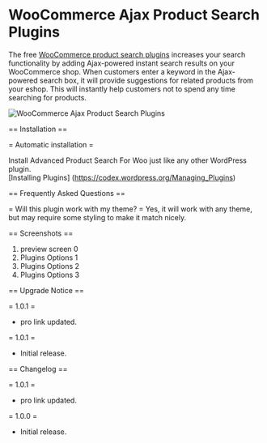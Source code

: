 # WooCommerce Ajax Product Search Plugins

The free  <a href="https://athemeart.com/blog/woocommerce-product-search/" target="_blank" rel="noopener">WooCommerce product search plugins</a> increases your search functionality by adding Ajax-powered instant search results on your WooCommerce shop. When customers enter a keyword in the Ajax-powered search box, it will provide suggestions for related products from your eshop. This will instantly help customers not to spend any time searching for products. 

<img src="https://i2.wp.com/athemeart.com/wp-content/uploads/edd/2020/12/apww-screenshot.jpg?w=780&ssl=1" alt="WooCommerce Ajax Product Search Plugins">

== Installation ==

= Automatic installation =

Install Advanced Product Search For Woo just like any other WordPress plugin.  
[Installing Plugins] (https://codex.wordpress.org/Managing_Plugins)


== Frequently Asked Questions ==

= Will this plugin work with my theme? =
Yes, it will work with any theme, but may require some styling to make it match nicely.

== Screenshots ==

1. preview screen 0
2. Plugins Options 1 
3. Plugins Options 2
4. Plugins Options 3

== Upgrade Notice ==

= 1.0.1 =
* pro link updated.

= 1.0.1 =
* Initial release.


== Changelog ==

= 1.0.1 =
* pro link updated.

= 1.0.0 =
* Initial release.